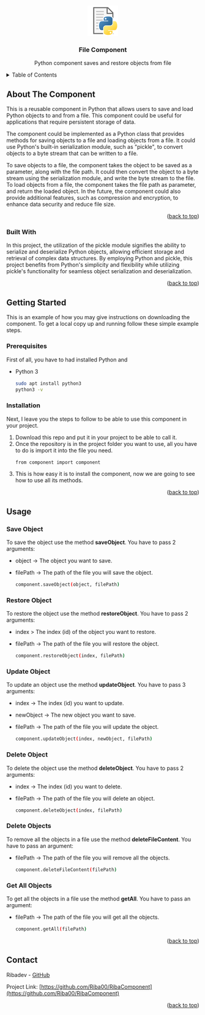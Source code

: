 <a name="readme-top"></a>

<!-- PROJECT LOGO -->
<br />
<div align="center">
  <a href="logo.png">
    <img src="img/logo.png" alt="Logo" width="80" height="80">
  </a>

<h3 align="center">File Component</h3>

  <p align="center">
    Python component saves and restore objects from file
    <br />
  </p>
</div>



<!-- TABLE OF CONTENTS -->
<details>
  <summary>Table of Contents</summary>
  <ol>
    <li>
      <a href="#about-the-project">About The Project</a>
      <ul>
        <li><a href="#built-with">Built With</a></li>
      </ul>
    </li>
    <li>
      <a href="#getting-started">Getting Started</a>
      <ul>
        <li><a href="#prerequisites">Prerequisites</a></li>
        <li><a href="#installation">Installation</a></li>
      </ul>
    </li>
    <li><a href="#usage">Usage</a></li>
  </ol>
</details>



<!-- ABOUT THE PROJECT -->

## About The Component

This is a reusable component in Python that allows users to save and load Python objects
to and from a file. This component could be useful for applications that require persistent storage of data.

The component could be implemented as a Python class that provides methods for saving objects to a file and loading
objects from a file. It could use Python's built-in serialization module, such as "pickle", to convert objects
to a byte stream that can be written to a file.

To save objects to a file, the component takes the object to be saved as a parameter, along with the file path. It could
then convert the object to a byte stream using the serialization module, and write the byte stream
to the file. To load objects from a file, the component takes the file path as parameter, and
return the loaded object.
In the future, the component could also provide additional features, such as compression and encryption, to enhance data
security and reduce file size.

<p align="right">(<a href="#readme-top">back to top</a>)</p>

### Built With

In this project, the utilization of the pickle module signifies the ability to serialize and deserialize Python objects,
allowing efficient storage and retrieval of complex data structures. By employing Python and pickle, this project
benefits from Python's simplicity and flexibility while utilizing pickle's functionality for seamless object
serialization and deserialization.


<p align="right">(<a href="#readme-top">back to top</a>)</p>



<!-- GETTING STARTED -->

## Getting Started

This is an example of how you may give instructions on downloading the component.
To get a local copy up and running follow these simple example steps.

### Prerequisites

First of all, you have to had installed Python and

* Python 3
  ```sh
  sudo apt install python3
  python3 -v
  ```

### Installation

Next, I leave you the steps to follow to be able to use this component in your project.

1. Download this repo and put it in your project to be able to call it.
2. Once the repository is in the project folder you want to use, all you have to do is import it into the file you need.
   ```sh
   from component import component
   ```
3. This is how easy it is to install the component, now we are going to see how to use all its methods.

<p align="right">(<a href="#readme-top">back to top</a>)</p>



<!-- USAGE EXAMPLES -->

## Usage

### Save Object

To save the object use the method <b>saveObject</b>. You have to pass 2 arguments:
* object -> The object you want to save.
* filePath -> The path of the file you will save the object.

   ```sh
   component.saveObject(object, filePath)
   ```

### Restore Object

To restore the object use the method <b>restoreObject</b>. You have to pass 2 arguments:
* index > The index (id) of the object you want to restore.
* filePath -> The path of the file you will restore the object.

   ```sh
   component.restoreObject(index, filePath)
   ```

### Update Object

To update an object use the method <b>updateObject</b>. You have to pass 3 arguments:
* index -> The index (id) you want to update.
* newObject -> The new object you want to save.
* filePath -> The path of the file you will update the object.

   ```sh
   component.updateObject(index, newObject, filePath)
   ```

### Delete Object

To delete the object use the method <b>deleteObject</b>. You have to pass 2 arguments:
* index -> The index (id) you want to delete.
* filePath -> The path of the file you will delete an object.

   ```sh
   component.deleteObject(index, filePath)
   ```

### Delete Objects

To remove all the objects in a file use the method <b>deleteFileContent</b>. You have to pass an argument:
* filePath -> The path of the file you will remove all the objects.

   ```sh
   component.deleteFileContent(filePath)
   ```

### Get All Objects

To get all the objects in a file use the method <b>getAll</b>. You have to pass an argument:
* filePath -> The path of the file you will get all the objects.

   ```sh
   component.getAll(filePath)
   ```

<p align="right">(<a href="#readme-top">back to top</a>)</p>


## Contact

Ribadev - [GitHub](https://github.com/Riba00)

Project Link: [https://github.com/Riba00/RibaComponent](https://github.com/Riba00/RibaComponent)

<p align="right">(<a href="#readme-top">back to top</a>)</p>
